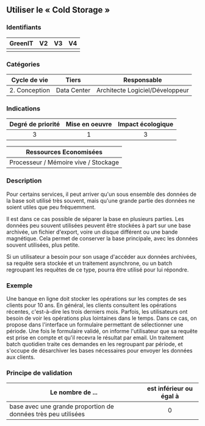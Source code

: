 ## Utiliser le « Cold Storage »

### Identifiants

| GreenIT |  V2  |  V3  |  V4  |
|:-------:|:----:|:----:|:----:|
|      |   |   |      |

### Catégories

| Cycle de vie |  Tiers  |  Responsable  |
|:---------:|:----:|:----:|
| 2. Conception | Data Center | Architecte Logiciel/Développeur |

### Indications

| Degré de priorité |      Mise en oeuvre       |  Impact écologique    |
|:-------------------:|:-------------------------:|:---------------------:|
| 3 | 1 | 3 |

|Ressources Economisées                                      |
|:----------------------------------------------------------:|
|Processeur / Mémoire vive / Stockage    |

### Description

Pour certains services, il peut arriver qu'un sous ensemble des données de la base soit utilisé très souvent, mais qu'une
grande partie des données ne soient utiles que peu fréquemment.

Il est dans ce cas possible de séparer la base en plusieurs parties. Les données peu souvent utilisées peuvent être stockées
à part sur une base archivée, un fichier d'export, voire un disque différent ou une bande magnétique. Cela permet de conserver
la base principale, avec les données souvent utilisées, plus petite.

Si un utilisateur a besoin pour son usage d'accéder aux données archivées, sa requête sera stockée
et un traitement asynchrone, ou un batch regroupant les requêtes de ce type, pourra être utilisé pour lui répondre.

### Exemple

Une banque en ligne doit stocker les opérations sur les comptes de ses clients pour 10 ans. En général, les clients consultent
les opérations récentes, c'est-à-dire les trois derniers mois. Parfois, les utilisateurs ont besoin de voir les opérations plus
lointaines dans le temps. Dans ce cas, on propose dans l'interface un formulaire permettant de sélectionner une période.
Une fois le formulaire validé, on informe l'utilisateur que sa requête est prise en compte et qu'il recevra le résultat par email.
Un traitement batch quotidien traite ces demandes en les regroupant par période, et s'occupe de désarchiver les bases nécessaires pour
envoyer les données aux clients.

### Principe de validation

| Le nombre de ...   | est inférieur ou égal à   |  
|-------------------|:-------------------------:|
|  base avec une grande proportion de données très peu utilisées   |  0 |